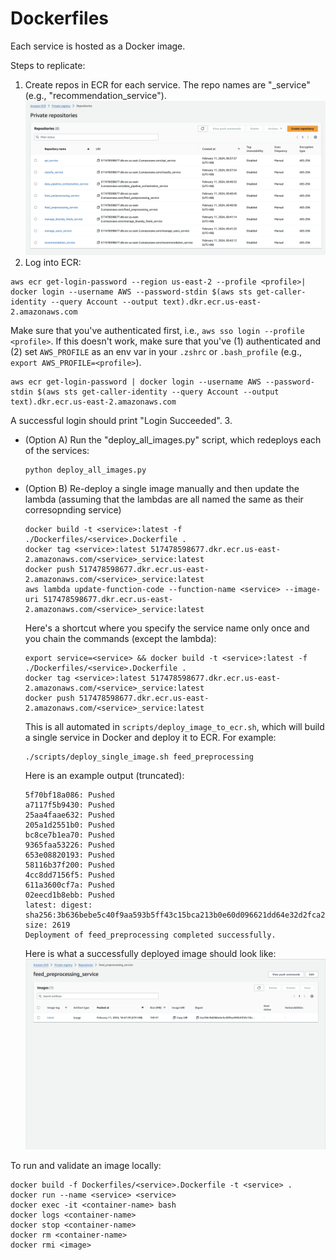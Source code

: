 # Dockerfiles

Each service is hosted as a Docker image.

Steps to replicate:
1. Create repos in ECR for each service. The repo names are "<service>_service" (e.g., "recommendation_service").
![Example of ECR repos](/assets/ecr_repos.png)
2. Log into ECR:
```
aws ecr get-login-password --region us-east-2 --profile <profile>| docker login --username AWS --password-stdin $(aws sts get-caller-identity --query Account --output text).dkr.ecr.us-east-2.amazonaws.com
```
Make sure that you've authenticated first, i.e., `aws sso login --profile <profile>`. If this doesn't work, make sure that you've (1) authenticated and (2) set `AWS_PROFILE` as an env var in your `.zshrc` or `.bash_profile` (e.g., `export AWS_PROFILE=<profile>`).

```
aws ecr get-login-password | docker login --username AWS --password-stdin $(aws sts get-caller-identity --query Account --output text).dkr.ecr.us-east-2.amazonaws.com
```

A successful login should print "Login Succeeded".
3.
- (Option A) Run the "deploy_all_images.py" script, which redeploys each of the services:
    ```
    python deploy_all_images.py
    ```
- (Option B) Re-deploy a single image manually and then update the lambda (assuming that the lambdas are all named the same as their corresopnding service)
    ```
    docker build -t <service>:latest -f ./Dockerfiles/<service>.Dockerfile .
    docker tag <service>:latest 517478598677.dkr.ecr.us-east-2.amazonaws.com/<service>_service:latest
    docker push 517478598677.dkr.ecr.us-east-2.amazonaws.com/<service>_service:latest
    aws lambda update-function-code --function-name <service> --image-uri 517478598677.dkr.ecr.us-east-2.amazonaws.com/<service>_service:latest
    ```

    Here's a shortcut where you specify the service name only once and you chain the commands (except the lambda):
    ```
    export service=<service> && docker build -t <service>:latest -f ./Dockerfiles/<service>.Dockerfile .
    docker tag <service>:latest 517478598677.dkr.ecr.us-east-2.amazonaws.com/<service>_service:latest
    docker push 517478598677.dkr.ecr.us-east-2.amazonaws.com/<service>_service:latest
    ```

    This is all automated in `scripts/deploy_image_to_ecr.sh`, which will build
    a single service in Docker and deploy it to ECR. For example:
    ```
    ./scripts/deploy_single_image.sh feed_preprocessing
    ```
    Here is an example output (truncated):
    ```
    5f70bf18a086: Pushed 
    a7117f5b9430: Pushed 
    25aa4faae632: Pushed 
    205a1d2551b0: Pushed 
    bc8ce7b1ea70: Pushed 
    9365faa53226: Pushed 
    653e08820193: Pushed 
    58116b37f200: Pushed 
    4cc8dd7156f5: Pushed 
    611a3600cf7a: Pushed 
    02eecd1b8ebb: Pushed 
    latest: digest: sha256:3b636bebe5c40f9aa593b5ff43c15bca213b0e60d096621dd64e32d2fca2df8e size: 2619
    Deployment of feed_preprocessing completed successfully.
    ```
    Here is what a successfully deployed image should look like:
    ![Example ECR updated image](/assets/example_uploaded_ecr_image.png)


To run and validate an image locally:
```
docker build -f Dockerfiles/<service>.Dockerfile -t <service> .
docker run --name <service> <service>
docker exec -it <container-name> bash
docker logs <container-name>
docker stop <container-name>
docker rm <container-name>
docker rmi <image>
```